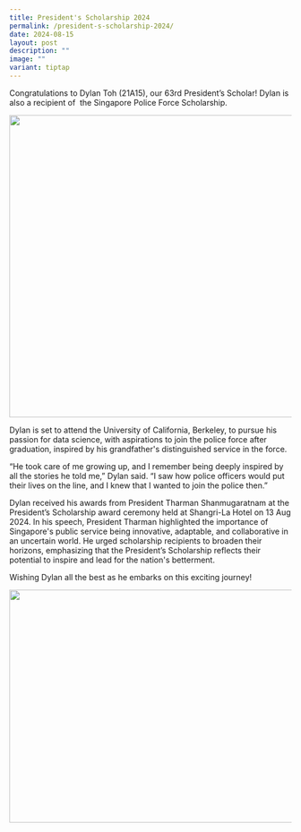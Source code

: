 ```yaml
---
title: President's Scholarship 2024
permalink: /president-s-scholarship-2024/
date: 2024-08-15
layout: post
description: ""
image: ""
variant: tiptap
---
```

<p>Congratulations to Dylan Toh (21A15), our 63rd President’s Scholar! Dylan
is also a recipient of&nbsp; the Singapore Police Force Scholarship.</p>
<div class="isomer-image-wrapper">
<img style="margin-left:0px;margin-top:0px;" height="540" width="624" src="https://lh7-rt.googleusercontent.com/docsz/AD_4nXdr2sp-ZgKZ9Ii1Si4hYCiA6Ax9F7mvEBXjmy_KBHwuQPXBiv36bict9AgEEj6FTSlumkUFq4txkgpaUNDA5OuY5vApTqLVQQYxwM1UY5UYTza5SKvmtSRUhfvx7uegMxYK3DPWrXsraSCXxSF02Hhp9hmk?key=VcUWr0VMoa3vP9L_zPI-Fg">
</div>
<p>Dylan is set to attend the University of California, Berkeley, to pursue
his passion for data science, with aspirations to join the police force
after graduation, inspired by his grandfather's distinguished service in
the force.</p>
<p>“He took care of me growing up, and I remember being deeply inspired by
all the stories he told me,” Dylan said. “I saw how police officers would
put their lives on the line, and I knew that I wanted to join the police
then.”</p>
<p>Dylan received his awards from President Tharman Shanmugaratnam at the
President’s Scholarship award ceremony held at Shangri-La Hotel on 13 Aug
2024. In his speech, President Tharman highlighted the importance of Singapore's
public service being innovative, adaptable, and collaborative in an uncertain
world. He urged scholarship recipients to broaden their horizons, emphasizing
that the President’s Scholarship reflects their potential to inspire and
lead for the nation's betterment.</p>
<p>Wishing Dylan all the best as he embarks on this exciting journey!</p>
<div class="isomer-image-wrapper">
<img style="margin-left:0px;margin-top:0px;" height="416" width="624" src="https://lh7-rt.googleusercontent.com/docsz/AD_4nXejrzWRGS5RFo6eNE6f0l6DXLprVOeNV8B8sM6QH_DkAlI1jheGDpZFTjlJLRTziEUCLvdsNcBzO4-RCgN5voZ61y7qp6Gu_5cYRg3BLzZDWVkiOfdTA1yOM4N7CS3HJPmsTwjI3ZcKN2VbsZ-eFtLJLel3?key=VcUWr0VMoa3vP9L_zPI-Fg">
</div>
<p></p>